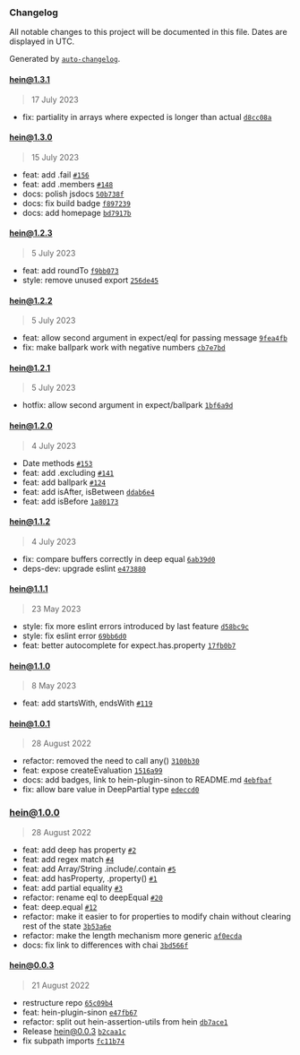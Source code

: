 ### Changelog

All notable changes to this project will be documented in this file. Dates are displayed in UTC.

Generated by [`auto-changelog`](https://github.com/CookPete/auto-changelog).

#### [hein@1.3.1](https://github.com/KristjanTammekivi/hein/compare/hein@1.3.0...hein@1.3.1)

> 17 July 2023

- fix: partiality in arrays where expected is longer than actual [`d8cc08a`](https://github.com/KristjanTammekivi/hein/commit/d8cc08a3c307629f6020a282232f828cafeddd5d)

#### [hein@1.3.0](https://github.com/KristjanTammekivi/hein/compare/hein@1.2.3...hein@1.3.0)

> 15 July 2023

- feat: add .fail [`#156`](https://github.com/KristjanTammekivi/hein/issues/156)
- feat: add .members [`#148`](https://github.com/KristjanTammekivi/hein/issues/148)
- docs: polish jsdocs [`50b738f`](https://github.com/KristjanTammekivi/hein/commit/50b738f80768df1ec47d347de114818426b10a81)
- docs: fix build badge [`f897239`](https://github.com/KristjanTammekivi/hein/commit/f897239806aad8f21cf0845a95e60c9c64e45892)
- docs: add homepage [`bd7917b`](https://github.com/KristjanTammekivi/hein/commit/bd7917b65bf68a71e73afe90e9ea855c2e1c0baf)

#### [hein@1.2.3](https://github.com/KristjanTammekivi/hein/compare/hein@1.2.2...hein@1.2.3)

> 5 July 2023

- feat: add roundTo [`f9bb073`](https://github.com/KristjanTammekivi/hein/commit/f9bb0739b798861e506311a3ba55eb4fd3ac5920)
- style: remove unused export [`256de45`](https://github.com/KristjanTammekivi/hein/commit/256de455ce7eeff35049d72bc80043db06a68f0c)

#### [hein@1.2.2](https://github.com/KristjanTammekivi/hein/compare/hein@1.2.1...hein@1.2.2)

> 5 July 2023

- feat: allow second argument in expect/eql for passing message [`9fea4fb`](https://github.com/KristjanTammekivi/hein/commit/9fea4fb747fa3bacfa2807ba302ec0471247aefa)
- fix: make ballpark work with negative numbers [`cb7e7bd`](https://github.com/KristjanTammekivi/hein/commit/cb7e7bd6e5733736cbceac82b07cd2a5eb998271)

#### [hein@1.2.1](https://github.com/KristjanTammekivi/hein/compare/hein@1.2.0...hein@1.2.1)

> 5 July 2023

- hotfix: allow second argument in expect/ballpark [`1bf6a9d`](https://github.com/KristjanTammekivi/hein/commit/1bf6a9dffe4ad86cfd4ce74b845dedb71e3eaaf1)

#### [hein@1.2.0](https://github.com/KristjanTammekivi/hein/compare/hein@1.1.2...hein@1.2.0)

> 4 July 2023

- Date methods [`#153`](https://github.com/KristjanTammekivi/hein/pull/153)
- feat: add .excluding [`#141`](https://github.com/KristjanTammekivi/hein/issues/141)
- feat: add ballpark [`#124`](https://github.com/KristjanTammekivi/hein/issues/124)
- feat: add isAfter, isBetween [`ddab6e4`](https://github.com/KristjanTammekivi/hein/commit/ddab6e49fbae075f6b733b4b749bd4862c8e103b)
- feat: add isBefore [`1a80173`](https://github.com/KristjanTammekivi/hein/commit/1a80173ef7f032adb57bfee30f656989a2ac48e3)

#### [hein@1.1.2](https://github.com/KristjanTammekivi/hein/compare/hein@1.1.1...hein@1.1.2)

> 4 July 2023

- fix: compare buffers correctly in deep equal [`6ab39d0`](https://github.com/KristjanTammekivi/hein/commit/6ab39d068da758bbcc5c26641591ec9ae2dbf532)
- deps-dev: upgrade eslint [`e473880`](https://github.com/KristjanTammekivi/hein/commit/e4738807c40591ad4d6e923cad7a0e3c19cd2743)

#### [hein@1.1.1](https://github.com/KristjanTammekivi/hein/compare/hein@1.1.0...hein@1.1.1)

> 23 May 2023

- style: fix more eslint errors introduced by last feature [`d58bc9c`](https://github.com/KristjanTammekivi/hein/commit/d58bc9cdf1137c17130c69d622837a8670594a04)
- style: fix eslint error [`69bb6d0`](https://github.com/KristjanTammekivi/hein/commit/69bb6d0b237fd3cad8c3042ffbdadd91fd1e559c)
- feat: better autocomplete for expect.has.property [`17fb0b7`](https://github.com/KristjanTammekivi/hein/commit/17fb0b7ffceec94e20bedef66cf3f6884e43b53b)

#### [hein@1.1.0](https://github.com/KristjanTammekivi/hein/compare/hein@1.0.1...hein@1.1.0)

> 8 May 2023

- feat: add startsWith, endsWith [`#119`](https://github.com/KristjanTammekivi/hein/issues/119)

#### [hein@1.0.1](https://github.com/KristjanTammekivi/hein/compare/hein@1.0.0...hein@1.0.1)

> 28 August 2022

- refactor: removed the need to call any() [`3100b30`](https://github.com/KristjanTammekivi/hein/commit/3100b306c35edb503a3902ebc5f67321a2734c76)
- feat: expose createEvaluation [`1516a99`](https://github.com/KristjanTammekivi/hein/commit/1516a99969a230d285d714ef7a27d548f2b3d4a7)
- docs: add badges, link to hein-plugin-sinon to README.md [`4ebfbaf`](https://github.com/KristjanTammekivi/hein/commit/4ebfbafee5cfdeefcf41ec02a5f4d3abe9e43de3)
- fix: allow bare value in DeepPartial type [`edeccd0`](https://github.com/KristjanTammekivi/hein/commit/edeccd0f3639ccb69b1b5601ce5702c5b02b3399)

### [hein@1.0.0](https://github.com/KristjanTammekivi/hein/compare/hein@0.0.3...hein@1.0.0)

> 28 August 2022

- feat: add deep has property [`#2`](https://github.com/KristjanTammekivi/hein/issues/2)
- feat: add regex match [`#4`](https://github.com/KristjanTammekivi/hein/issues/4)
- feat: add Array/String .include/.contain [`#5`](https://github.com/KristjanTammekivi/hein/issues/5)
- feat: add hasProperty, .property() [`#1`](https://github.com/KristjanTammekivi/hein/issues/1)
- feat: add partial equality [`#3`](https://github.com/KristjanTammekivi/hein/issues/3)
- refactor: rename eql to deepEqual [`#20`](https://github.com/KristjanTammekivi/hein/issues/20)
- feat: deep.equal [`#12`](https://github.com/KristjanTammekivi/hein/issues/12)
- refactor: make it easier to for properties to modify chain without clearing rest of the state [`3b53a6e`](https://github.com/KristjanTammekivi/hein/commit/3b53a6ebd379d7802ea688b61a9951678a20ac45)
- refactor: make the length mechanism more generic [`af0ecda`](https://github.com/KristjanTammekivi/hein/commit/af0ecdadd7a6daddd407240cd4baca7b15846af0)
- docs: fix link to differences with chai [`3bd566f`](https://github.com/KristjanTammekivi/hein/commit/3bd566f01cfc1f5fecee57a5e38a0412b113feda)

#### hein@0.0.3

> 21 August 2022

- restructure repo [`65c09b4`](https://github.com/KristjanTammekivi/hein/commit/65c09b4aa69d954cf1d3b0ab84af94bf4823018b)
- feat: hein-plugin-sinon [`e47fb67`](https://github.com/KristjanTammekivi/hein/commit/e47fb671b52f432fa0e1e3b6cc90b4b6682cbe4a)
- refactor: split out hein-assertion-utils from hein [`db7ace1`](https://github.com/KristjanTammekivi/hein/commit/db7ace19e16f2a982e53a3892577b0cdcf7da3b6)
- Release hein@0.0.3 [`b2caa1c`](https://github.com/KristjanTammekivi/hein/commit/b2caa1ccd0b8c8e318404ffc7ad1f0638c8c326a)
- fix subpath imports [`fc11b74`](https://github.com/KristjanTammekivi/hein/commit/fc11b7431274be424d8e3208d3309766d227296c)
